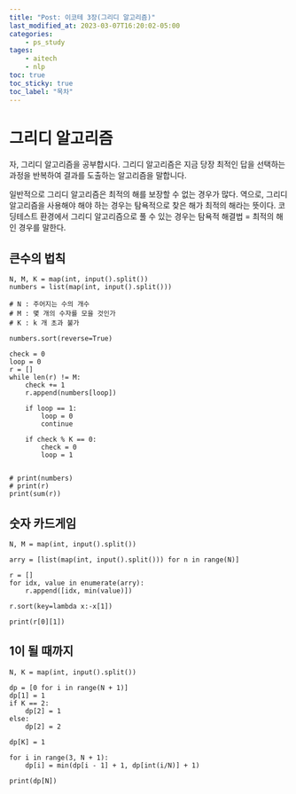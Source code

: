 ```yaml
---
title: "Post: 이코테 3장(그리디 알고리즘)"
last_modified_at: 2023-03-07T16:20:02-05:00
categories:
    - ps_study
tages:
    - aitech
    - nlp
toc: true
toc_sticky: true
toc_label: "목차"
---
```



# 그리디 알고리즘

자, 그리디 알고리즘을 공부합시다. 
그리디 알고리즘은 지금 당장 최적인 답을 선택하는 과정을 반복하여 결과를 도출하는 알고리즘을 말합니다.

일반적으로 그리디 알고리즘은 최적의 해를 보장할 수 없는 경우가 많다. 역으로, 그리디 알고리즘을 사용해야 해야 하는 경우는 탐욕적으로 찾은 해가 최적의 해라는 뜻이다. 코딩테스트 환경에서 그리디 알고리즘으로 풀 수 있는 경우는 탐욕적 해결법 = 최적의 해 인 경우를 말한다.




## 큰수의 법칙 

```
N, M, K = map(int, input().split())
numbers = list(map(int, input().split()))

# N : 주어지는 수의 개수
# M : 몇 개의 수자를 모을 것인가
# K : k 개 초과 불가

numbers.sort(reverse=True)

check = 0
loop = 0
r = []
while len(r) != M:
    check += 1
    r.append(numbers[loop])

    if loop == 1:
        loop = 0
        continue

    if check % K == 0:
        check = 0
        loop = 1


# print(numbers)
# print(r)
print(sum(r))

```

## 숫자 카드게임

```
N, M = map(int, input().split())

arry = [list(map(int, input().split())) for n in range(N)]

r = []
for idx, value in enumerate(arry):
    r.append([idx, min(value)])

r.sort(key=lambda x:-x[1])

print(r[0][1])
```

## 1이 될 때까지

```
N, K = map(int, input().split())

dp = [0 for i in range(N + 1)]
dp[1] = 1
if K == 2:
    dp[2] = 1
else:
    dp[2] = 2

dp[K] = 1

for i in range(3, N + 1):
    dp[i] = min(dp[i - 1] + 1, dp[int(i/N)] + 1)

print(dp[N])
```



<br>
<br>
<br>
<br>

<br>
<br>
<br>
<br>



